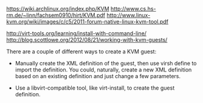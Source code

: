 
https://wiki.archlinux.org/index.php/KVM
http://www.cs.hs-rm.de/~linn/fachsem0910/hirt/KVM.pdf
http://www.linux-kvm.org/wiki/images/c/c5/2011-forum-native-linux-kvm-tool.pdf

http://virt-tools.org/learning/install-with-command-line/
http://blog.scottlowe.org/2012/08/21/working-with-kvm-guests/

There are a couple of different ways to create a KVM guest:

- Manually create the XML definition of the guest, then use virsh define <Name of XML file> to import the definition. You could, naturally, create a new XML definition based on an existing definition and just change a few parameters.

- Use a libvirt-compatible tool, like virt-install, to create the guest definition.
